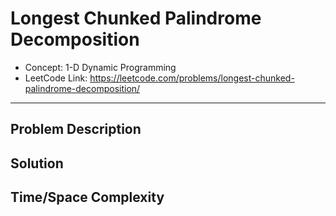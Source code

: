 # Longest Chunked Palindrome Decomposition

- Concept: 1-D Dynamic Programming
- LeetCode Link: https://leetcode.com/problems/longest-chunked-palindrome-decomposition/

---

## Problem Description

## Solution

## Time/Space Complexity

